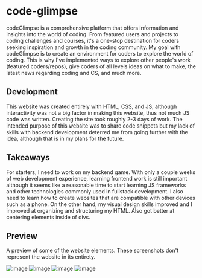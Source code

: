 # code-glimpse
codeGlimpse is a comprehensive platform that offers information and insights into the world of coding. From featured users and projects to coding challenges and courses, it's a one-stop destination for coders seeking inspiration and growth in the coding community. My goal with codeGlimpse is to create an environment for coders to explore the world of coding. This is why I've implemented ways to explore other people's work (featured coders/repos), give coders of all levels ideas on what to make, the latest news regarding coding and CS, and much more.


## Development
This website was created entirely with HTML, CSS, and JS, although interactivity was not a big factor in making this website, thus not much JS code was written. Creating the site took roughly 2-3 days of work. The intended purpose of this website was to share code snippets but my lack of skills with backend development deterred me from going further with the idea, although that is in my plans for the future.


## Takeaways
For starters, I need to work on my backend game. With only a couple weeks of web development experience, learning frontend work is still important although it seems like a reasonable time to start learning JS frameworks and other technologies commonly used in fullstack development. I also need to learn how to create websites that are compatible with other devices such as a phone. On the other hand, my visual design skills improved and I improved at organizing and structuring my HTML. Also got better at centering elements inside of divs.

## Preview
A preview of some of the website elements. These screenshots don't represent the website in its entirety.

![image](https://github.com/Jusmanov/code-glimpse/assets/85308633/10ee8eed-77c1-45bd-b1c2-b87658abffea)
![image](https://github.com/Jusmanov/code-glimpse/assets/85308633/38326614-a066-4fc2-864b-73af417d539a)
![image](https://github.com/Jusmanov/code-glimpse/assets/85308633/bdc85b7f-b753-4c13-aa01-dc64a2f9fa7e)
![image](https://github.com/Jusmanov/code-glimpse/assets/85308633/0d5c01c7-9915-4207-9e01-b54c578f2222)

